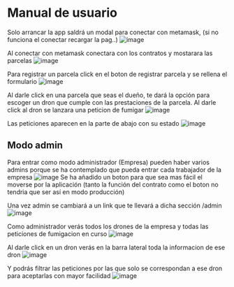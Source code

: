 # Manual de usuario 

Solo arrancar la app saldrá un modal para conectar con metamask, (si no funciona el conectar recargar la pag..)
![image](https://user-images.githubusercontent.com/44587509/177215913-526a0ac7-ce8e-4526-b369-b7acb692afb8.png)

Al conectar con metamask conectara con los contratos y mostarara las parcelas
![image](https://user-images.githubusercontent.com/44587509/177216021-b0a0a0a9-6315-4207-a3c6-f44712c38877.png)

Para registrar un parcela click en el boton de registrar parcela y se rellena el formulario
![image](https://user-images.githubusercontent.com/44587509/177216074-841c03f1-1b1f-4b51-ab55-7b9c71b104bb.png)

Al darle click en una parcela que seas el dueño, te dará la opción para escoger un dron que cumple con las prestaciones de la parcela.
Al darle click al dron se lanzara una peticion de fumigar
![image](https://user-images.githubusercontent.com/44587509/177216238-89912865-a984-48d2-bb7f-c36da6449fce.png)

Las peticiones aparecen en la parte de abajo con su estado 
![image](https://user-images.githubusercontent.com/44587509/177216293-ce368eef-4ff1-430a-93e9-5498a53a907f.png)


## Modo admin 

Para entrar como modo administrador (Empresa) pueden haber varios admins porque se ha contemplado que pueda entrar cada trabajador de la empresa
![image](https://user-images.githubusercontent.com/44587509/177216438-879d6dd4-d957-41b5-820e-a33a6b70b97c.png)
Se ha añadido un boton para que sea mas fácil el moverse por la aplicación (tanto la función del contrato como el boton no tendria que ser así en modo producción)

Una vez admin se cambiará a un link que te llevará a dicha sección /admin
![image](https://user-images.githubusercontent.com/44587509/177216663-6d538c5f-3ec7-4454-9254-06fea3f77293.png)

Como administrador verás todos los drones de la empresa y todas las peticiones de fumigacion en curso 
![image](https://user-images.githubusercontent.com/44587509/177216735-cc43028b-529d-4fb9-a3eb-54bc6e787513.png)

Al darle click en un dron verás en la barra lateral toda la informacion de ese dron
![image](https://user-images.githubusercontent.com/44587509/177216807-8d1a305c-bae1-4660-9989-a255d34d8a4c.png)

Y podrás filtrar las peticiones por las que solo se correspondan a ese dron para aceptarlas con mayor facilidad
![image](https://user-images.githubusercontent.com/44587509/177216867-932a92bf-cb67-495c-8a58-830058c23380.png)


